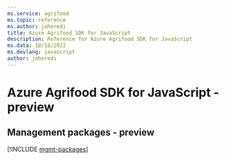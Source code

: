 ```yaml
---
ms.service: agrifood
ms.topic: reference
ms.author: joheredi
title: Azure Agrifood SDK for JavaScript
description: Reference for Azure Agrifood SDK for JavaScript
ms.data: 10/18/2022
ms.devlang: javascript
author: joheredi
---
```

# Azure Agrifood SDK for JavaScript - preview

## Management packages - preview
[!INCLUDE [mgmt-packages](agrifood-mgmt-index.md)]